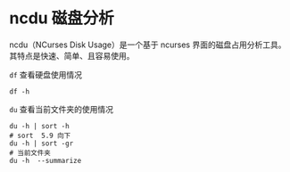 # ncdu 磁盘分析

ncdu（NCurses Disk Usage）是一个基于 ncurses 界面的磁盘占用分析工具。其特点是快速、简单、且容易使用。


`df` 查看硬盘使用情况

	df -h

`du` 查看当前文件夹的使用情况

	du -h | sort -h 
	# sort  5.9 向下 
	du -h | sort -gr 
	# 当前文件夹
	du -h  --summarize


